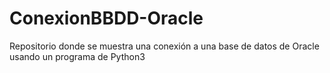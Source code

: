 # ConexionBBDD-Oracle
Repositorio donde se muestra una conexión a una base de datos de Oracle usando un programa de Python3
